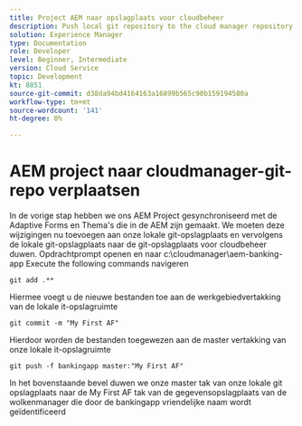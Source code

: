 ```yaml
---
title: Project AEM naar opslagplaats voor cloudbeheer
description: Push local git repository to the cloud manager repository
solution: Experience Manager
type: Documentation
role: Developer
level: Beginner, Intermediate
version: Cloud Service
topic: Development
kt: 8851
source-git-commit: d38da94bd4164163a16899b565c90b159194580a
workflow-type: tm+mt
source-wordcount: '141'
ht-degree: 0%

---
```



# AEM project naar cloudmanager-git-repo verplaatsen

In de vorige stap hebben we ons AEM Project gesynchroniseerd met de Adaptive Forms en Thema&#39;s die in de AEM zijn gemaakt.
We moeten deze wijzigingen nu toevoegen aan onze lokale git-opslagplaats en vervolgens de lokale git-opslagplaats naar de git-opslagplaats voor cloudbeheer duwen.
Opdrachtprompt openen en naar c:\cloudmanager\aem-banking-app Execute the following commands navigeren

```
git add .**
```

Hiermee voegt u de nieuwe bestanden toe aan de werkgebiedvertakking van de lokale it-opslagruimte

```
git commit -m "My First AF"
```

Hierdoor worden de bestanden toegewezen aan de master vertakking van onze lokale it-opslagruimte

```
git push -f bankingapp master:"My First AF"
```

In het bovenstaande bevel duwen we onze master tak van onze lokale git opslagplaats naar de My First AF tak van de gegevensopslagplaats van de wolkenmanager die door de bankingapp vriendelijke naam wordt geïdentificeerd



